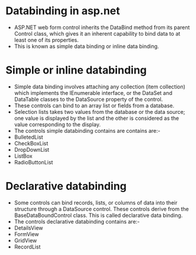 # Databinding in asp.net
- ASP.NET web form control inherits the DataBind method from its parent Control class, which gives it an inherent capability to bind data to at least one of its properties.
- This is known as simple data binding or inline data binding.

# Simple or inline databinding
- Simple data binding involves attaching any collection (item collection) which implements the IEnumerable interface, or the DataSet and DataTable classes to the DataSource property of the control.
- These controls can bind to an array list or fields from a database. 
- Selection lists takes two values from the database or the data source; one value is displayed by the list and the other is considered as the value corresponding to the display.
- The controls simple databinding contains are contains are:-
- BulletedList
- CheckBoxList
- DropDownList
- ListBox
- RadioButtonList

# Declarative databinding
- Some controls can bind records, lists, or columns of data into their structure through a DataSource control. These controls derive from the BaseDataBoundControl class. This is called declarative data binding.
- The controls declarative databinding contains are:-
- DetailsView
- FormView
- GridView
- RecordList



